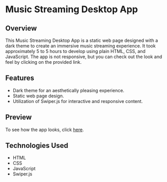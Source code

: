 # Music Streaming Desktop App

## Overview

This Music Streaming Desktop App is a static web page designed with a dark theme to create an immersive music streaming experience. It took approximately 5 to 5 hours to develop using plain HTML, CSS, and JavaScript. The app is not responsive, but you can check out the look and feel by clicking on the provided link.

## Features

- Dark theme for an aesthetically pleasing experience.
- Static web page design.
- Utilization of Swiper.js for interactive and responsive content.

## Preview

To see how the app looks, click [here](#https://music-streaming-desktop-app.vercel.app/).

## Technologies Used

- HTML
- CSS
- JavaScript
- Swiper.js

